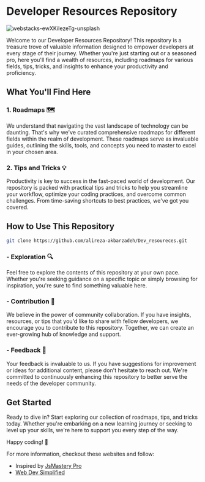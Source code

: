 # Developer Resources Repository

![webstacks-ewXKiIezeTg-unsplash](https://github.com/alireza-akbarzadeh/Dev_resoureces/assets/82927248/2b92bb63-cbc6-4717-ae34-fae416e89bdd)


Welcome to our Developer Resources Repository! This repository is a treasure trove of valuable information designed to empower developers at every stage of their journey. Whether you're just starting out or a seasoned pro, here you'll find a wealth of resources, including roadmaps for various fields, tips, tricks, and insights to enhance your productivity and proficiency.

## What You'll Find Here

### 1. Roadmaps 🗺️
We understand that navigating the vast landscape of technology can be daunting. That's why we've curated comprehensive roadmaps for different fields within the realm of development. These roadmaps serve as invaluable guides, outlining the skills, tools, and concepts you need to master to excel in your chosen area.

### 2. Tips and Tricks 💡
Productivity is key to success in the fast-paced world of development. Our repository is packed with practical tips and tricks to help you streamline your workflow, optimize your coding practices, and overcome common challenges. From time-saving shortcuts to best practices, we've got you covered.

## How to Use This Repository

```bash
git clone https://github.com/alireza-akbarzadeh/Dev_resoureces.git
```

### - Exploration 🔍
Feel free to explore the contents of this repository at your own pace. Whether you're seeking guidance on a specific topic or simply browsing for inspiration, you're sure to find something valuable here.

### - Contribution 🤝
We believe in the power of community collaboration. If you have insights, resources, or tips that you'd like to share with fellow developers, we encourage you to contribute to this repository. Together, we can create an ever-growing hub of knowledge and support.

### - Feedback 📣
Your feedback is invaluable to us. If you have suggestions for improvement or ideas for additional content, please don't hesitate to reach out. We're committed to continuously enhancing this repository to better serve the needs of the developer community.

## Get Started

Ready to dive in? Start exploring our collection of roadmaps, tips, and tricks today. Whether you're embarking on a new learning journey or seeking to level up your skills, we're here to support you every step of the way.

Happy coding! 🚀

For more information, checkout these websites and follow:

- Inspired by [JsMastery Pro](https://www.jsmastery.pro/resources)
- [Web Dev Simplified](https://courses.webdevsimplified.com/)
```
